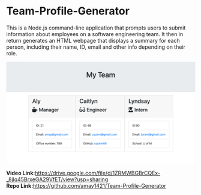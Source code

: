 # Team-Profile-Generator

This is a Node.js command-line application that prompts users to submit information about employees on a software engineering team. It then in return generates an HTML webpage that displays a summary for each person, including their name, ID, email and other info depending on their role.

<img src="./Team-Generator.png">


<strong>Video Link:</strong>https://drive.google.com/file/d/1ZRMWBGBrCQEx-_8jlq45BrxeGA29VfET/view?usp=sharing
<br>
<strong>Repo Link:</strong>https://github.com/amay1421/Team-Profile-Generator

